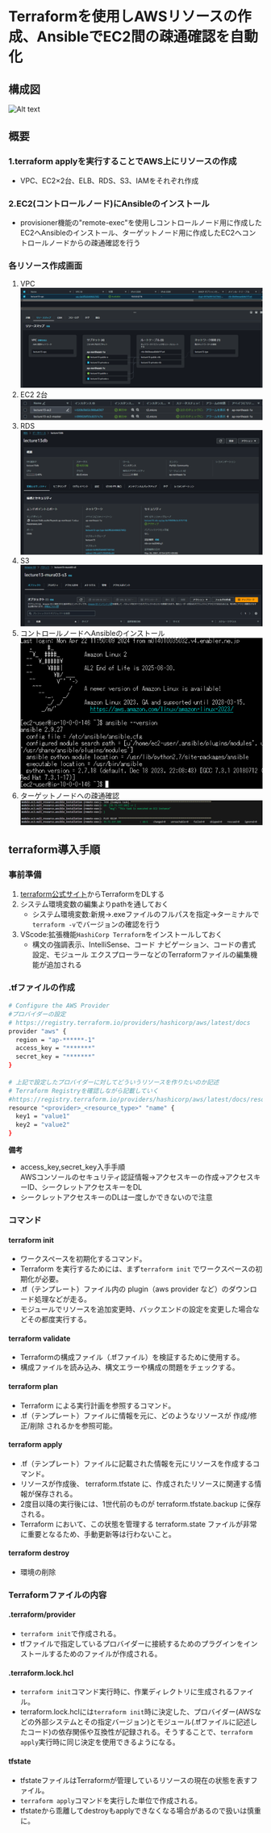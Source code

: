 # Terraformを使用しAWSリソースの作成、AnsibleでEC2間の疎通確認を自動化

## 構成図

![Alt text](Terraform.jpg)

## 概要

### 1.terraform applyを実行することでAWS上にリソースの作成

- VPC、EC2×2台、ELB、RDS、S3、IAMをそれぞれ作成

### 2.EC2(コントロールノード)にAnsibleのインストール

- provisioner機能の"remote-exec"を使用しコントロールノード用に作成したEC2へAnsibleのインストール、ターゲットノード用に作成したEC2へコントロールノードからの疎通確認を行う

### 各リソース作成画面
1. VPC
![Alt text](terraform_images/terraVPC.png)
2. EC2 2台
![Alt text](terraform_images/terraEC2.png)
3. RDS
![Alt text](terraform_images/terraRDS.png)
4. S3
![Alt text](terraform_images/terraS3.png)
5. コントロールノードへAnsibleのインストール
![Alt text](terraform_images/ansible-v.png)
6. ターゲットノードへの疎通確認
![Alt text](terraform_images/terraAnsible.png)

## terraform導入手順

### 事前準備

1. [terraform公式サイト](https://developer.hashicorp.com/terraform/install?product_intent=terraform)からTerraformをDLする
2. システム環境変数の編集よりpathを通しておく
   - システム環境変数:新規→.exeファイルのフルパスを指定→ターミナルで`terraform -v`でバージョンの確認を行う
3. VScode:拡張機能`HashiCorp Terraform`をインストールしておく
   - 構文の強調表示、IntelliSense、コード ナビゲーション、コードの書式設定、モジュール エクスプローラーなどのTerraformファイルの編集機能が追加される

### .tfファイルの作成

```sh
# Configure the AWS Provider
#プロバイダーの設定
# https://registry.terraform.io/providers/hashicorp/aws/latest/docs
provider "aws" {
  region = "ap-******-1"
  access_key = "*******"
  secret_key = "*******"
}

# 上記で設定したプロバイダーに対してどういうリソースを作りたいのか記述
# Terraform Registryを確認しながら記載していく
#https://registry.terraform.io/providers/hashicorp/aws/latest/docs/resources/instance
resource "<provider>_<resource_type>" "name" {
  key1 = "value1"
  key2 = "value2"
}
```

**備考**  

- access_key,secret_key入手手順  
AWSコンソールのセキュリティ認証情報→アクセスキーの作成→アクセスキーID、シークレットアクセスキーをDL
- シークレットアクセスキーのDLは一度しかできないので注意

### コマンド

#### terraform init

- ワークスペースを初期化するコマンド。
- Terraform を実行するためには、まず`terraform init` でワークスペースの初期化が必要。
- .tf（テンプレート）ファイル内の plugin（aws provider など）のダウンロード処理などが走る。
- モジュールでリソースを追加変更時、バックエンドの設定を変更した場合などその都度実行する。

#### terraform validate

- Terraformの構成ファイル（.tfファイル）を検証するために使用する。
- 構成ファイルを読み込み、構文エラーや構成の問題をチェックする。

#### terraform plan

- Terraform による実行計画を参照するコマンド。
- .tf（テンプレート）ファイルに情報を元に、どのようなリソースが 作成/修正/削除 されるかを参照可能。

#### terraform apply

- .tf（テンプレート）ファイルに記載された情報を元にリソースを作成するコマンド。
- リソースが作成後、 terraform.tfstate に、作成されたリソースに関連する情報が保存される。
- 2度目以降の実行後には、1世代前のものが terraform.tfstate.backup に保存される。
- Terraform において、この状態を管理する terraform.state ファイルが非常に重要となるため、手動更新等は行わないこと。

#### terraform destroy

- 環境の削除

### Terraformファイルの内容

#### .terraform/provider

- `terraform init`で作成される。
- tfファイルで指定しているプロバイダーに接続するためのプラグインをインストールするためのファイルが作成される。

#### .terraform.lock.hcl

- `terraform init`コマンド実行時に、作業ディレクトリに生成されるファイル。
- terraform.lock.hclには`terraform init`時に決定した、プロバイダー(AWSなどの外部システムとその指定バージョン)とモジュール(.tfファイルに記述したコード)の依存関係や互換性が記録される。そうすることで、`terraform apply`実行時に同じ決定を使用できるようになる。

#### tfstate

- tfstateファイルはTerraformが管理しているリソースの現在の状態を表すファイル。
- `terraform apply`コマンドを実行した単位で作成される。
- tfstateから乖離してdestroyもapplyできなくなる場合があるので扱いは慎重に。
